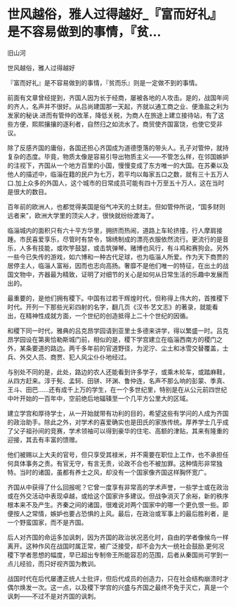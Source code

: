 # 世风越俗，雅人过得越好_『富而好礼』是不容易做到的事情，『贫...

旧山河

世风越俗，雅人过得越好

『富而好礼』是不容易做到的事情，『贫而乐』则是一定做不到的事情。

前面有文章曾经提到，齐国人因为长于经商，屡被各地的人攻击。是的，战国年间的齐人，名声并不很好。从吕尚建国那一天起，齐就以通工商之业、便渔盐之利为发家的秘诀.进而有管仲的改革，降低关税，为商人在旅途上建立接待站，有了这些方便，熙熙攘攘的逐利者，自然归之如流水了。商贸使齐国富饶，也使它受非议。

除了反感齐国的庸俗，各国还担心齐国成为道德堕落的带头人。孔子对管仲，就持复杂的态度。毕竟，物质太像是容易引导出物质主义——不管怎么样，在邻国嫉妒的注视下，齐国从一个地方百里的小国，慢慢变成了东方唯一的大国。在苏秦以及他人的描述中，临淄在籍的民户为七万，若平均以每家五口之数，就有三十五万人口.加上众多的外国人，这个城市的日常成员可能有四十万至五十万人，这在当时是很大的数目。

百年前的欧洲人，也都觉得美国是俗气冲天的土财主。但如管仲所说，“国多财则远者来”，欧洲大学里的顶尖人才，很快就纷纷渡海了。

临淄城内的面积只有六十平方华里，拥挤而热闹，道路上车轮挤撞，行人摩肩接踵。市民喜爱享乐，尽管时有禁令，锦绣制成的漂亮衣服依然流行。更流行的是音乐，人多有技能，或吹竽鼓瑟，或击筑弹琴。赌博也风行，有斗鸡和赛狗会。另外一些今已失传的游戏，如六博和一种古代足球，也为临淄人所爱。作为天下商贾的居停主人，临淄人富裕，因而也志向高扬。奢靡不是他们唯一的特征，在出土的战国文物中，齐器最为精致，证明了对细节的关心是如何从日常生活的乐趣中发展而出的。

最重要的，是他们拥有稷下。中国有过若干辉煌时代，但称得上伟大的，首推稷下时代。开列一下那些光彩四射的名字，翻几页《汉书·艺文志》的著录，就能看出，在精神性成就方面，一个世纪的创造抵得上二十个世纪的因循。

和稷下同一时代，雅典的吕克昂学园请到亚里士多德来讲学，得以繁盛一时。吕克昂学园设在第奥恰勒斯城门前，相似的是，稷下学宫建立在临淄西南方的稷门之外，某条要道的路边。两千多年前的官道野径，为泥泞、尘土和冰雪交替覆盖，士兵、外交人员、商贾、犯人风尘仆仆地经过。

与别处不同的是，此处，路边的农人还能看到许多学子，或乘木轮车，或踏麻鞋，从四方赶来。淳于髡、孟轲、田骈、环渊、鲁仲连，名声不那么响的彭蒙、季真、王斗、田巴……还有成千上万的学生，在一个多世纪里，特别是在从公元前四世纪中叶开始的一百年中，空前绝后地辐辏至一个几平方公里大的区域。

建立学宫和厚待学士，从一开始就带有功利的目的，希望这些有学问的人成为齐国的政治助手。除此之外，对学术的喜爱确实也是田氏的家族传统。厚养学士几乎成了父子祖孙间的竞赛，学术领袖可以得到豪华的住宅、高额的津贴，其来有隆重的迎接，其去有丰富的馈赠。

他们被赐以上大夫的官号，但只享受其禄米，并不需要在职位上工作，也不承担任何具体事务之责。有官无守，有言无责，论政不合也不被加罪。这种情形非常独特。当时的诸国，虽都有养士之风，却没有一个国家像齐国这样胸怀宽广。

齐国从中获得了什么回报呢？它曾一度享有非常高的学术声誉，一些学士或在政治或在外交活动中表现卓越，或给这个国家许多建议。但战争消灭了余裕，新的秩序根本来不及产生。齐秦之间的诸国，很难说对两个国家中的哪一个更仇恨一些。即便按人之常情，嫉妒也要占恐惧的上风。最后，在政治或军事上的最后胜利者，是一个野蛮国家，而不是齐国。

后人对齐国的命运多加讽刺，因为齐国的政治状况恶化时，自由的学者像候鸟一样离开。这种作风在战国时属正常，被广泛接受，却不会为大一统社会鼓励.更何况稷下学者思想的幅度，早已超出专制帝王所能容忍的范围，后者从秦国尚可学到一点儿经验，而只好视齐国为教训。

战国时代在后代屡遭正统人士批评，但后代成员的创造力，只在社会结构崩溃时才偶尔焕发一次。这一点，以及稷下学宫的兴盛与齐国之最终不免于灭亡，真是一个讽刺——不过不是对齐国的讽刺。
